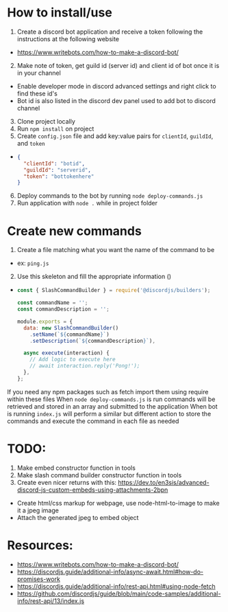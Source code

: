 # How to install/use
1. Create a discord bot application and receive a token following the instructions at the following website
  - https://www.writebots.com/how-to-make-a-discord-bot/
2. Make note of token, get guild id (server id) and client id of bot once it is in your channel
  - Enable developer mode in discord advanced settings and right click to find these id's
  - Bot id is also listed in the discord dev panel used to add bot to discord channel
3. Clone project locally
4. Run `npm install` on project
5. Create `config.json` file and add key:value pairs for `clientId`, `guildId`, and `token`
  -   ```json
      {
        "clientId": "botid",
        "guildId": "serverid",
        "token": "bottokenhere"
      }
      ```
6. Deploy commands to the bot by running `node deploy-commands.js`
7. Run application with `node .` while in project folder

# Create new commands
1. Create a file matching what you want the name of the command to be
  - ex: `ping.js`
2. Use this skeleton and fill the appropriate information ()
  -   ```js
      const { SlashCommandBuilder } = require('@discordjs/builders');
      
      const commandName = '';
      const commandDescription = '';

      module.exports = {
        data: new SlashCommandBuilder()
          .setName(`${commandName}`)
          .setDescription(`${commandDescription}`),

        async execute(interaction) {
          // Add logic to execute here
          // await interaction.reply('Pong!');
        },
      };
      ```

If you need any npm packages such as fetch import them using require within these files
When `node deploy-commands.js` is run commands will be retrieved and stored in an array and submitted to the application
When bot is running `index.js` will perform a similar but different action to store the commands and execute the command in each file as needed

# TODO:
1. Make embed constructor function in tools
2. Make slash command builder constructor function in tools
3. Create even nicer returns with this: https://dev.to/en3sis/advanced-discord-js-custom-embeds-using-attachments-2bpn
  - Create html/css markup for webpage, use node-html-to-image to make it a jpeg image
  - Attach the generated jpeg to embed object

# Resources: 
- https://www.writebots.com/how-to-make-a-discord-bot/
- https://discordjs.guide/additional-info/async-await.html#how-do-promises-work
- https://discordjs.guide/additional-info/rest-api.html#using-node-fetch
- https://github.com/discordjs/guide/blob/main/code-samples/additional-info/rest-api/13/index.js